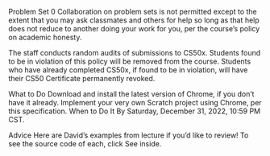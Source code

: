 Problem Set 0
Collaboration on problem sets is not permitted except to the extent that you may ask classmates and others for help so long as that help does not reduce to another doing your work for you, per the course’s policy on academic honesty.

The staff conducts random audits of submissions to CS50x. Students found to be in violation of this policy will be removed from the course. Students who have already completed CS50x, if found to be in violation, will have their CS50 Certificate permanently revoked.

What to Do
Download and install the latest version of Chrome, if you don’t have it already.
Implement your very own Scratch project using Chrome, per this specification.
When to Do It
By Saturday, December 31, 2022, 10:59 PM CST.

Advice
Here are David’s examples from lecture if you’d like to review! To see the source code of each, click See inside.
